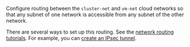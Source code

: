 Configure routing between the `cluster-net` and `vm-net` cloud networks so that any subnet of one network is accessible from any subnet of the other network.

There are several ways to set up this routing. See the [network routing tutorials](../../../solutions/routing/index.md). For example, you can [create an IPsec tunnel](../../../solutions/routing/ipsec-vpn.md).

